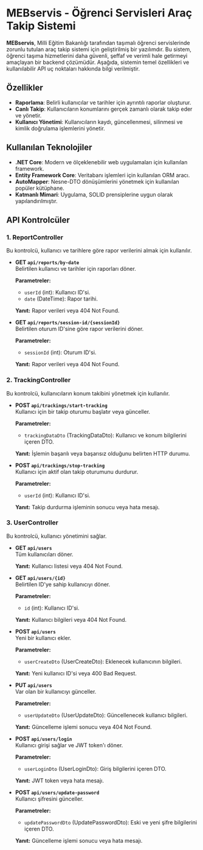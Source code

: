 # MEBservis - Öğrenci Servisleri Araç Takip Sistemi

**MEBservis**, Milli Eğitim Bakanlığı tarafından taşımalı öğrenci servislerinde zorunlu tutulan araç takip sistemi için geliştirilmiş bir yazılımdır. Bu sistem, öğrenci taşıma hizmetlerini daha güvenli, şeffaf ve verimli hale getirmeyi amaçlayan bir backend çözümüdür. Aşağıda, sistemin temel özellikleri ve kullanılabilir API uç noktaları hakkında bilgi verilmiştir.

## Özellikler

- **Raporlama**: Belirli kullanıcılar ve tarihler için ayrıntılı raporlar oluşturur.
- **Canlı Takip**: Kullanıcıların konumlarını gerçek zamanlı olarak takip eder ve yönetir.
- **Kullanıcı Yönetimi**: Kullanıcıların kaydı, güncellenmesi, silinmesi ve kimlik doğrulama işlemlerini yönetir.

## Kullanılan Teknolojiler

- **.NET Core**: Modern ve ölçeklenebilir web uygulamaları için kullanılan framework.
- **Entity Framework Core**: Veritabanı işlemleri için kullanılan ORM aracı.
- **AutoMapper**: Nesne-DTO dönüşümlerini yönetmek için kullanılan popüler kütüphane.
- **Katmanlı Mimari**: Uygulama, SOLID prensiplerine uygun olarak yapılandırılmıştır.

## API Kontrolcüler

### 1. ReportController

Bu kontrolcü, kullanıcı ve tarihlere göre rapor verilerini almak için kullanılır.

- **GET `api/reports/by-date`**  
  Belirtilen kullanıcı ve tarihler için raporları döner.

  **Parametreler:**
  - `userId` (int): Kullanıcı ID'si.
  - `date` (DateTime): Rapor tarihi.

  **Yanıt:** Rapor verileri veya 404 Not Found.

- **GET `api/reports/session-id/{sessionId}`**  
  Belirtilen oturum ID'sine göre rapor verilerini döner.

  **Parametreler:**
  - `sessionId` (int): Oturum ID'si.

  **Yanıt:** Rapor verileri veya 404 Not Found.

### 2. TrackingController

Bu kontrolcü, kullanıcıların konum takibini yönetmek için kullanılır.

- **POST `api/trackings/start-tracking`**  
  Kullanıcı için bir takip oturumu başlatır veya günceller.

  **Parametreler:**
  - `trackingDataDto` (TrackingDataDto): Kullanıcı ve konum bilgilerini içeren DTO.

  **Yanıt:** İşlemin başarılı veya başarısız olduğunu belirten HTTP durumu.

- **POST `api/trackings/stop-tracking`**  
  Kullanıcı için aktif olan takip oturumunu durdurur.

  **Parametreler:**
  - `userId` (int): Kullanıcı ID'si.

  **Yanıt:** Takip durdurma işleminin sonucu veya hata mesajı.

### 3. UserController

Bu kontrolcü, kullanıcı yönetimini sağlar.

- **GET `api/users`**  
  Tüm kullanıcıları döner.

  **Yanıt:** Kullanıcı listesi veya 404 Not Found.

- **GET `api/users/{id}`**  
  Belirtilen ID'ye sahip kullanıcıyı döner.

  **Parametreler:**
  - `id` (int): Kullanıcı ID'si.

  **Yanıt:** Kullanıcı bilgileri veya 404 Not Found.

- **POST `api/users`**  
  Yeni bir kullanıcı ekler.

  **Parametreler:**
  - `userCreateDto` (UserCreateDto): Eklenecek kullanıcının bilgileri.

  **Yanıt:** Yeni kullanıcı ID'si veya 400 Bad Request.

- **PUT `api/users`**  
  Var olan bir kullanıcıyı günceller.

  **Parametreler:**
  - `userUpdateDto` (UserUpdateDto): Güncellenecek kullanıcı bilgileri.

  **Yanıt:** Güncelleme işlemi sonucu veya 404 Not Found.

- **POST `api/users/login`**  
  Kullanıcı girişi sağlar ve JWT token'ı döner.

  **Parametreler:**
  - `userLoginDto` (UserLoginDto): Giriş bilgilerini içeren DTO.

  **Yanıt:** JWT token veya hata mesajı.

- **POST `api/users/update-password`**  
  Kullanıcı şifresini günceller.

  **Parametreler:**
  - `updatePasswordDto` (UpdatePasswordDto): Eski ve yeni şifre bilgilerini içeren DTO.

  **Yanıt:** Güncelleme işlemi sonucu veya hata mesajı.
